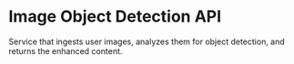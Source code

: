 # Image Object Detection API
Service that ingests user images, analyzes them for object detection, and returns the enhanced content.
